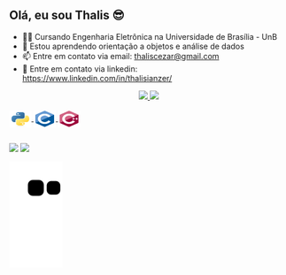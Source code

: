 ## Olá, eu sou Thalis 😎


- 👨‍🎓 Cursando Engenharia Eletrônica na Universidade de Brasília - UnB
- 🌱 Estou aprendendo orientação a objetos e análise de dados
- 📫 Entre em contato via email: thaliscezar@gmail.com
- 💼 Entre em contato via linkedin: https://www.linkedin.com/in/thalisianzer/

<div align="center">
  <a href="https://github.com/Th4lisc">
  <img height="160em" src="https://github-readme-stats.vercel.app/api?username=Th4lisc&show_icons=true&theme=dark&include_all_commits=true&count_private=true"/>
  <img height="120em" src="https://github-readme-stats.vercel.app/api/top-langs/?username=Th4lisc&layout=compact&langs_count=7&theme=dark"/>
</div>
  
<div style="display: inline_block"><br>
  <img align="center" alt="Th4lisc-Python" height="30" width="40" src="https://raw.githubusercontent.com/devicons/devicon/master/icons/python/python-original.svg">
  <img align="center" alt="Th4lisc-C" height="30" width="40" src="https://raw.githubusercontent.com/devicons/devicon/master/icons/c/c-original.svg">
  <img align="center" alt="Th4lisc-Cplusplus" height="30" width="40" src="https://raw.githubusercontent.com/devicons/devicon/master/icons/cplusplus/cplusplus-original.svg">
</div>
  
 ##
 
<div> 
  <a href = "mailto:thaliscezar@gmail.com"><img src="https://img.shields.io/badge/-Gmail-%23333?style=for-the-badge&logo=gmail&logoColor=white" target="_blank"></a>
  <a href="https://www.linkedin.com/in/thalisianzer" target="_blank"><img src="https://img.shields.io/badge/-LinkedIn-%230077B5?style=for-the-badge&logo=linkedin&logoColor=white" target="_blank"></a> 
</div>
  
  ![Snake animation](https://github.com/Th4lisc/Th4lisc/blob/output/github-contribution-grid-snake.svg)
